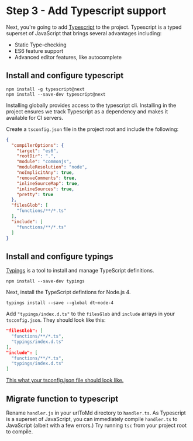 # Step 3 - Add Typescript support

Next, you're going to add [Typescript](https://www.typescriptlang.org/) to the project. Typescript is a typed superset of JavaScript that brings several
advantages including:

* Static Type-checking
* ES6 feature support
* Advanced editor features, like autocomplete

## Install and configure typescript

```
npm install -g typescript@next
npm install --save-dev typescript@next
```

Installing globally provides access to the typescript cli. Installing in the
project ensures we track Typescript as a dependency and makes it available for
CI servers.

Create a `tsconfig.json` file in the project root and include the
following:

```json
{
  "compilerOptions": {
    "target": "es6",
    "rootDir": ".",
    "module": "commonjs",
    "moduleResolution": "node",
    "noImplicitAny": true,
    "removeComments": true,
    "inlineSourceMap": true,
    "inlineSources": true,
    "pretty": true
  },
  "filesGlob": [
    "functions/**/*.ts"
  ],
  "include": [
    "functions/**/*.ts"
  ]
}
```

## Install and configure typings

[Typings](https://github.com/typings/typings) is a tool to install and manage
TypeScript definitions.

```
npm install --save-dev typings
```

Next, install the TypeScript defintions for Node.js 4.

```
typings install --save --global dt~node-4
```

Add `"typings/index.d.ts"` to the `filesGlob` and `include` arrays in
your `tsconfig.json`. They should look like this:

```json
"filesGlob": [
  "functions/**/*.ts",
  "typings/index.d.ts"
],
"include": [
  "functions/**/*.ts",
  "typings/index.d.ts"
]
```

[This what your tsconfig.json file should look like.](https://github.com/benjaminkitt/serverless-microservice-guide/blob/step-3/tsconfig.json)

## Migrate function to typescript

Rename `handler.js` in your urlToMd directory to `handler.ts`. As Typescript is
a superset of JavaScript, you can immediately compile `handler.ts` to JavaScript
(albeit with a few errors.) Try running `tsc` from your project root to compile.
